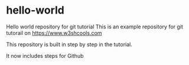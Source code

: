 # hello-world
Hello world repository for git tutorial
This is an example repository for git tutorail on https://www.w3shcools.com

This repository is built in step by step in the tutorial.

It now includes steps for Github
